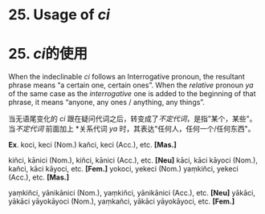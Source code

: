 # **25. Usage of** *ci* 
# 25. *ci***的使用**

When the indeclinable *ci* follows an Interrogative pronoun, the resultant phrase 
means “a certain one, certain ones”. When the *relative* pronoun *ya* of the same case as 
the *interrogative* one is added to the beginning of that phrase, it means “anyone, any 
ones / anything, any things”.

当无语尾变化的 *ci* 跟在疑问代词之后，转变成了*不定代词*，是指"某个，某些"。当*不定代词* 前面加上 *关系代词 *ya* 时，其表达"任何人，任何一个/任何东西"。

 **Ex**. koci, keci (Nom.) kañci, keci (Acc.), etc. **[Mas.]** 
 
 kiñci, kānici (Nom.), kiñci, kānici (Acc.), etc. **[Neu]** 
 kāci, kāci kāyoci (Nom.), kañci, kāci kāyoci, etc. **[Fem.]** 
 yokoci, yekeci (Nom.) yaṃkiñci, yekeci (Acc.), etc. **[Mas.]** 
 
 yaṃkiñci, yānikānici (Nom.), yaṃkiñci, yānikānici (Acc.), etc. **[Neu]** 
 yākāci, yākāci yāyokāyoci (Nom.), yaṃkañci, yākāci yāyokāyoci, etc. **[Fem.]** 